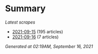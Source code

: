 # Summary
*Latest scrapes*
* [2021-09-15](https://github.com/nuuuwan/news_lk/blob/data/news_lk.2021-09-15.json) (195 articles)
* [2021-09-16](https://github.com/nuuuwan/news_lk/blob/data/news_lk.2021-09-16.json) (7 articles)

*Generated at 02:19AM, September 16, 2021*